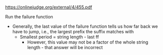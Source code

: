 https://onlinejudge.org/external/4/455.pdf


Run the failure function
- Generally, the last value of the failure function tells us how far back we have to jump, i.e., the  largest prefix the suffix matches with
	- Smallest period = string length - last ff
		- However, this value may not be a factor of the whole string length - that answer will be incorrect